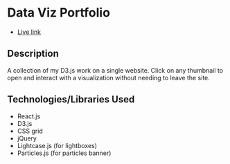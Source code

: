 # Data Viz Portfolio
* [Live link][live-link]

## Description
A collection of my D3.js work on a single website. Click on any thumbnail to open and interact with a visualization without needing to leave the site.

## Technologies/Libraries Used
* React.js
* D3.js
* CSS grid
* jQuery
* Lightcase.js (for lightboxes)
* Particles.js (for particles banner)

[live-link]: https://jclin2013.github.io/DataVizPortfolio/
